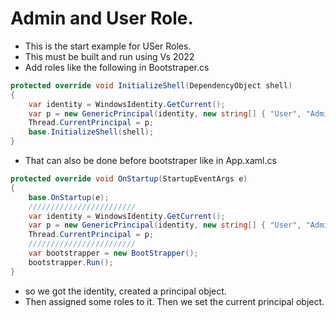 # Admin and User Role. 
- This is the start example for USer Roles.
- This must be built and run using Vs 2022
- Add roles like the following in Bootstraper.cs
```cs
protected override void InitializeShell(DependencyObject shell)
{
    var identity = WindowsIdentity.GetCurrent();
    var p = new GenericPrincipal(identity, new string[] { "User", "Admin" });
    Thread.CurrentPrincipal = p;
    base.InitializeShell(shell);
}
```
- That can also be done before bootstraper like in App.xaml.cs
```cs
protected override void OnStartup(StartupEventArgs e)
{
    base.OnStartup(e);
    ////////////////////////
    var identity = WindowsIdentity.GetCurrent();
    var p = new GenericPrincipal(identity, new string[] { "User", "Admin" });
    Thread.CurrentPrincipal = p;
    ////////////////////////
    var bootstrapper = new BootStrapper();
    bootstrapper.Run();
}
```
- so we got the identity, created a principal object.
- Then assigned some roles to it. Then we set the current principal object.